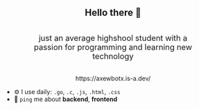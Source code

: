 <h2 align="center">Hello there 👋</h2>

<div style="display: flex; flex-direction: column; align-items: center;">
<p align="center" style="max-width: 400px;font-size: 18px;">just an average highshool student with a passion for programming and learning new technology</p>
</div>
<p target="_blank" href="https://axewbotx.is-a.dev/" align="center">https://axewbotx.is-a.dev/</p>

- ⚙️ I use daily: `.go`, `.c`, `.js`, `.html`, `.css`
- 💬 `ping` me about **backend**, **frontend**

<div style="display: flex; justify-content: center;">
</div>
